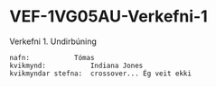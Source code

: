 # VEF-1VG05AU-Verkefni-1

Verkefni 1. Undirbúning

```
nafn: 			Tómas
kvikmynd:			Indiana Jones
kvikmyndar stefna:	crossover... Ég veit ekki
```
